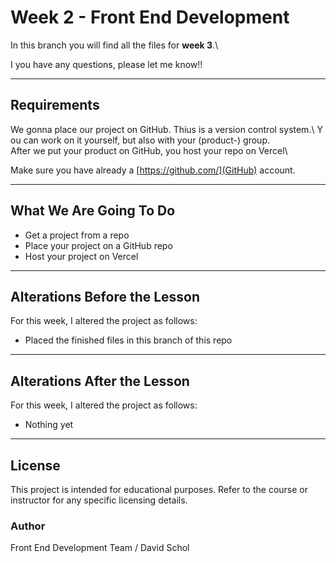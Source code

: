 # Week 2 - Front End Development

In this branch you will find all the files for **week 3**.\

I you have any questions, please let me know!!

------------------------------------------------------------------------

## Requirements

We gonna place our project on GitHub. Thius is a version control system.\ Y
ou can work on it yourself, but also with your (product-) group.\
After we put your product on GitHub, you host your repo on Vercel\

Make sure you have already a [https://github.com/](GitHub) account.

------------------------------------------------------------------------

## What We Are Going To Do

- Get a project from a repo
-  Place your project on a GitHub repo
-  Host your project on Vercel

------------------------------------------------------------------------

## Alterations Before the Lesson

For this week, I altered the project as follows:

-   Placed the finished files in this branch of this repo

------------------------------------------------------------------------

## Alterations After the Lesson

For this week, I altered the project as follows:

-   Nothing yet

------------------------------------------------------------------------

## License

This project is intended for educational purposes.
Refer to the course or instructor for any specific licensing details.

### Author

Front End Development Team / David Schol
